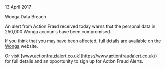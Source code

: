 13 April 2017

Wonga Data Breach

An alert from Action Fraud received today warns that the personal data in 250,000 Wonga accounts have been compromised.

If you think that you may have been affected, full details are available on the [Wonga](https://www.wonga.com/help/incident-faq) website.

Or visit [www.actionfraudalert.co.uk](https://www.actionfraudalert.co.uk/) for full details and an opportunity to sign up for Action Fraud Alerts.
